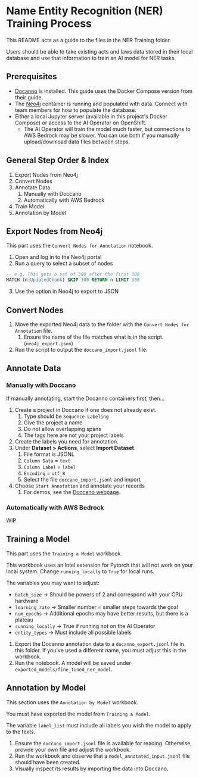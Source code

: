 # Name Entity Recognition (NER) Training Process

This README acts as a guide to the files in the NER Training folder.

Users should be able to take existing acts and laws data stored in their local database and use that information to train an AI model for NER tasks.

## Prerequisites

- [Docanno](https://doccano.github.io/doccano/) is installed. This guide uses the Docker Compose version from their guide.
- The [Neo4j](https://neo4j.com/) container is running and populated with data. Connect with team members for how to populate the database.
- Either a local Jupyter server (available in this project's Docker Compose) or access to the AI Operator on OpenShift.
  - The AI Operator will train the model much faster, but connections to AWS Bedrock may be slower. You can use both if you manually upload/download data files between steps.

## General Step Order & Index

1. Export Nodes from Neo4j
1. Convert Nodes
1. Annotate Data
   1. Manually with Doccano
   1. Automatically with AWS Bedrock
1. Train Model
1. Annotation by Model

## Export Nodes from Neo4j

This part uses the `Convert Nodes for Annotation` notebook.

1. Open and log in to the Neo4j portal
1. Run a query to select a subset of nodes

```sql
-- e.g. This gets a set of 300 after the first 300
MATCH (n:UpdatedChunk) SKIP 300 RETURN n LIMIT 300
```

3. Use the option in Neo4j to export to JSON

## Convert Nodes

1. Move the exported Neo4j data to the folder with the `Convert Nodes for Annotation` file.
   1. Ensure the name of the file matches what is in the script. (`neo4j_export.json`)
1. Run the script to output the `doccano_import.jsonl` file.

## Annotate Data

### Manually with Doccano

If manually annotating, start the Docanno containers first, then...

1. Create a project in Doccano if one does not already exist.
   1. Type should be `Sequence Labeling`
   1. Give the project a name
   1. Do not allow overlapping spans
   1. The tags here are not your project labels
1. Create the labels you need for annotation.
1. Under **Dataset > Actions**, select **Import Dataset**.
   1. File format is JSONL
   1. `Column Data` = `text`
   1. `Column Label` = `label`
   1. `Encoding` = `utf_8`
   1. Select the file `doccano_import.jsonl` and import
1. Choose `Start Annotation` and annotate your records
   1. For demos, see the [Doccano webpage](https://doccano.github.io/doccano/tutorial/).

### Automatically with AWS Bedrock

WIP

## Training a Model

This part uses the `Training a Model` workbook.

This workbook uses an Intel extension for Pytorch that will not work on your local system. Change `running_locally` to `True` for local runs.

The variables you may want to adjust:

- `batch_size` -> Should be powers of 2 and correspond with your CPU hardware
- `learning_rate` -> Smaller number = smaller steps towards the goal
- `num_epochs` -> Additional epochs may have better results, but there is a plateau
- `running_locally` -> True if running not on the AI Operator
- `entity_types` -> Must include all possible labels

1. Export the Docanno annotation data to a `docanno_export.jsonl` file in this folder. If you've used a different name, you must adjust this in the workbook.
1. Run the notebook. A model will be saved under `exported_models/fine_tuned_ner_model`.

## Annotation by Model

This section uses the `Annotation by Model` workbook.

You must have exported the model from `Training a Model`.

The variable `label_list` must include all labels you wish the model to apply to the texts.

1. Ensure the `doccano_import.jsonl` file is available for reading. Otherwise, provide your own file and adjust the workbook.
1. Run the workbook and observe that a `model_annotated_input.jsonl` file should have been created.
1. Visually inspect its results by importing the data into Doccano.
